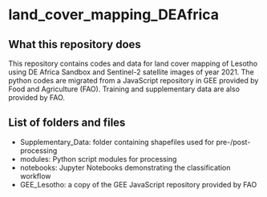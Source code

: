 # land_cover_mapping_DEAfrica

## What this repository does
This repository contains codes and data for land cover mapping of Lesotho using DE Africa Sandbox and Sentinel-2 satellite images of year 2021. The python codes are migrated from a JavaScript repository in GEE provided by Food and Agriculture (FAO). Training and supplementary data are also provided by FAO.

## List of folders and files
- Supplementary_Data: folder containing shapefiles used for pre-/post-processing
- modules: Python script modules for processing
- notebooks: Jupyter Notebooks demonstrating the classification workflow
- GEE_Lesotho: a copy of the GEE JavaScript repository provided by FAO
